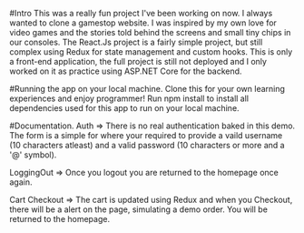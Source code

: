 #Intro
This was a really fun project I've been working on now.
I always wanted to clone a gamestop website. 
I was inspired by my own love for video games and the stories told behind the screens and small tiny chips in our consoles.
The React.Js project is a fairly simple project, but still complex using Redux for state management and custom hooks.
This is only a front-end application, the full project is still not deployed and I only worked on it as practice using ASP.NET Core for the backend.

#Running the app on your local machine.
Clone this for your own learning experiences and enjoy programmer!
Run npm install to install all dependencies used for this app to run on your local machine.

#Documentation.
Auth => There is no real authentication baked in this demo. The form is a simple for where your required to provide a vaild username 
(10 characters atleast) and a valid password (10 characters or more and a '@' symbol).

LoggingOut => Once you logout you are returned to the homepage once again.


Cart Checkout => The cart is updated using Redux and when you Checkout, there will be a alert on the page, simulating a demo order.
You will be returned to the homepage.